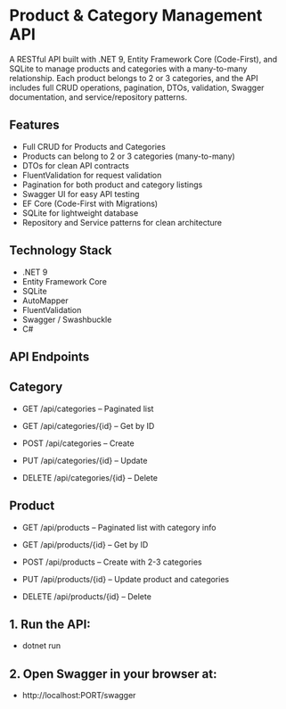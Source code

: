 # Product & Category Management API

A RESTful API built with .NET 9, Entity Framework Core (Code-First), and SQLite to manage products and categories with a many-to-many relationship. 
Each product belongs to 2 or 3 categories, and the API includes full CRUD operations, pagination, DTOs, validation, Swagger documentation, and service/repository patterns.

## Features

- Full CRUD for Products and Categories
- Products can belong to 2 or 3 categories (many-to-many)
- DTOs for clean API contracts
- FluentValidation for request validation
- Pagination for both product and category listings
- Swagger UI for easy API testing
- EF Core (Code-First with Migrations)
- SQLite for lightweight database
- Repository and Service patterns for clean architecture

## Technology Stack

- .NET 9
- Entity Framework Core
- SQLite
- AutoMapper
- FluentValidation
- Swagger / Swashbuckle
- C# 

## API Endpoints
## Category

 - GET /api/categories – Paginated list

 - GET /api/categories/{id} – Get by ID

 - POST /api/categories – Create

 - PUT /api/categories/{id} – Update

 - DELETE /api/categories/{id} – Delete

## Product

  -  GET /api/products – Paginated list with category info

  -  GET /api/products/{id} – Get by ID

  -  POST /api/products – Create with 2-3 categories

  -  PUT /api/products/{id} – Update product and categories

  -  DELETE /api/products/{id} – Delete

## 1. Run the API:

 - dotnet run

## 2. Open Swagger in your browser at:

 - http://localhost:PORT/swagger


##




